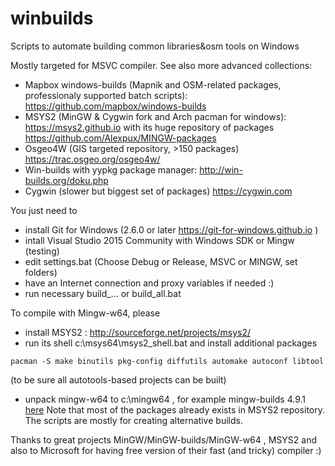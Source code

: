 winbuilds
=========

Scripts to automate building common libraries&amp;osm tools on Windows

Mostly targeted for MSVC compiler.
See also more advanced collections:
 - Mapbox windows-builds (Mapnik and OSM-related packages, professionaly supported batch scripts): https://github.com/mapbox/windows-builds
 - MSYS2 (MinGW & Cygwin fork and Arch pacman for windows): https://msys2.github.io with its huge repository of packages https://github.com/Alexpux/MINGW-packages
 - Osgeo4W (GIS targeted repository, >150 packages) https://trac.osgeo.org/osgeo4w/
 - Win-builds with yypkg package manager: http://win-builds.org/doku.php
 - Cygwin (slower but biggest set of packages) https://cygwin.com

You just need to
 - install Git for Windows (2.6.0 or later https://git-for-windows.github.io )
 - intall Visual Studio 2015 Community with Windows SDK or Mingw (testing)
 - edit settings.bat (Choose Debug or Release, MSVC or MINGW, set folders)
 - have an Internet connection and proxy variables if needed :)
 - run necessary build_... or build_all.bat

To compile with Mingw-w64, please
 - install MSYS2 : http://sourceforge.net/projects/msys2/
 - run its shell c:\msys64\msys2_shell.bat and install additional packages

```
pacman -S make binutils pkg-config diffutils automake autoconf libtool
```
(to be sure all autotools-based projects can be built)
 - unpack mingw-w64 to c:\mingw64 , for example mingw-builds 4.9.1 [here](http://sourceforge.net/projects/mingw-w64/files/Toolchains%20targetting%20Win64/Personal%20Builds/mingw-builds/4.9.1/threads-posix/seh/x86_64-4.9.1-release-posix-seh-rt_v3-rev1.7z/download)
Note that most of the packages already exists in MSYS2 repository. The scripts are mostly for creating alternative builds.

Thanks to great projects MinGW/MinGW-builds/MinGW-w64 ,  MSYS2 and also to Microsoft for having free version of their fast (and tricky) compiler :)
